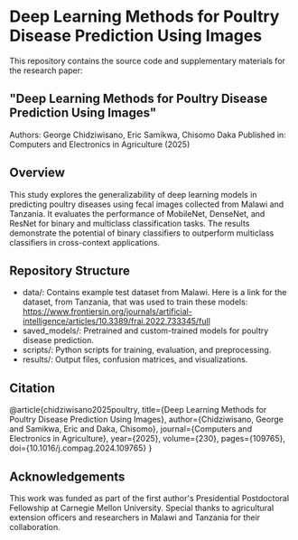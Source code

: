 # Deep Learning Methods for Poultry Disease Prediction Using Images
This repository contains the source code and supplementary materials for the research paper:

## "Deep Learning Methods for Poultry Disease Prediction Using Images"
Authors: George Chidziwisano, Eric Samikwa, Chisomo Daka
Published in: Computers and Electronics in Agriculture (2025)

## Overview
This study explores the generalizability of deep learning models in predicting poultry diseases using fecal images collected from Malawi and Tanzania. It evaluates the performance of MobileNet, DenseNet, and ResNet for binary and multiclass classification tasks. The results demonstrate the potential of binary classifiers to outperform multiclass classifiers in cross-context applications.

## Repository Structure
- data/: Contains example test dataset from Malawi. Here is a link for the dataset, from Tanzania, that was used to train these models: https://www.frontiersin.org/journals/artificial-intelligence/articles/10.3389/frai.2022.733345/full
- saved_models/: Pretrained and custom-trained models for poultry disease prediction.
- scripts/: Python scripts for training, evaluation, and preprocessing.
- results/: Output files, confusion matrices, and visualizations.

## Citation
@article{chidziwisano2025poultry,
  title={Deep Learning Methods for Poultry Disease Prediction Using Images},
  author={Chidziwisano, George and Samikwa, Eric and Daka, Chisomo},
  journal={Computers and Electronics in Agriculture},
  year={2025},
  volume={230},
  pages={109765},
  doi={10.1016/j.compag.2024.109765}
}

## Acknowledgements
This work was funded as part of the first author's Presidential Postdoctoral Fellowship at Carnegie Mellon University. Special thanks to agricultural extension officers and researchers in Malawi and Tanzania for their collaboration.
